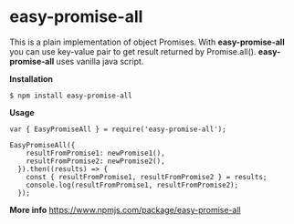 # easy-promise-all
This is a plain implementation of object Promises. With **easy-promise-all** you can use key-value pair to get result returned by Promise.all().
**easy-promise-all** uses vanilla java script.

**Installation**

```$ npm install easy-promise-all```

**Usage**
```
var { EasyPromiseAll } = require('easy-promise-all');

EasyPromiseAll({
    resultFromPromise1: newPromise1(),
    resultFromPromise2: newPromise2(),
  }).then((results) => {
    const { resultFromPromise1, resultFromPromise2 } = results;
    console.log(resultFromPromise1, resultFromPromise2);
  });
```

**More info**
https://www.npmjs.com/package/easy-promise-all
